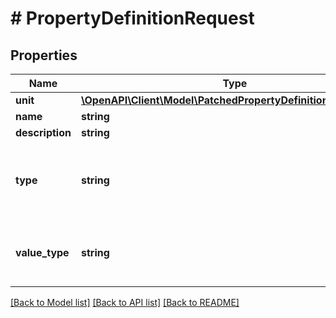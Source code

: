 # # PropertyDefinitionRequest

## Properties

Name | Type | Description | Notes
------------ | ------------- | ------------- | -------------
**unit** | [**\OpenAPI\Client\Model\PatchedPropertyDefinitionRequestUnit**](PatchedPropertyDefinitionRequestUnit.md) |  | [optional]
**name** | **string** |  | [optional]
**description** | **string** |  | [optional]
**type** | **string** | IfcProperty*, Ifc*Properties, IfcComplexProperty, IfcQuantity*, IfcComplexQuantity, Attribute | [optional]
**value_type** | **string** | Type of the corresponding value (Boolean, integer, float, string, IfcRange, ...) | [optional]

[[Back to Model list]](../../README.md#models) [[Back to API list]](../../README.md#endpoints) [[Back to README]](../../README.md)
